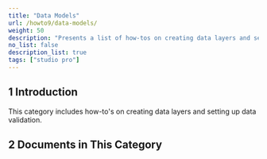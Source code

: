 ```yaml
---
title: "Data Models"
url: /howto9/data-models/
weight: 50
description: "Presents a list of how-tos on creating data layers and setting up data validation."
no_list: false
description_list: true
tags: ["studio pro"]
---
```


## 1 Introduction

This category includes how-to's on creating data layers and setting up data validation.

## 2 Documents in This Category
